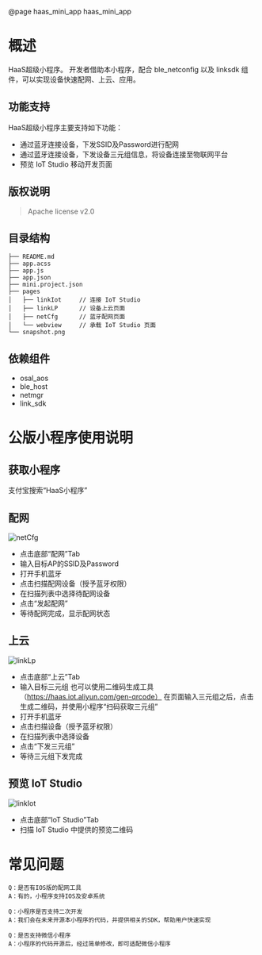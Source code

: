 @page haas_mini_app haas_mini_app


# 概述
HaaS超级小程序。 开发者借助本小程序，配合 ble_netconfig 以及 linksdk 组件，可以实现设备快速配网、上云、应用。


## 功能支持
HaaS超级小程序主要支持如下功能：

- 通过蓝牙连接设备，下发SSID及Password进行配网
- 通过蓝牙连接设备，下发设备三元组信息，将设备连接至物联网平台
- 预览 IoT Studio 移动开发页面

## 版权说明
> Apache license v2.0


## 目录结构

```
├── README.md
├── app.acss
├── app.js
├── app.json
├── mini.project.json
├── pages
│   ├── linkIot     // 连接 IoT Studio
│   ├── linkLP      // 设备上云页面
│   ├── netCfg      // 蓝牙配网页面
│   └── webview     // 承载 IoT Studio 页面
└── snapshot.png
```

## 依赖组件

- osal_aos
- ble_host
- netmgr
- link_sdk


# 公版小程序使用说明
## 获取小程序
支付宝搜索“HaaS小程序”

## 配网
![netCfg](https://img.alicdn.com/imgextra/i3/O1CN01i0HONM1TeS0OHtHk0_!!6000000002407-1-tps-626-1280.gif)
- 点击底部“配网”Tab
- 输入目标AP的SSID及Password
- 打开手机蓝牙
- 点击扫描配网设备（授予蓝牙权限）
- 在扫描列表中选择待配网设备
- 点击“发起配网”
- 等待配网完成，显示配网状态

## 上云
![linkLp](https://img.alicdn.com/imgextra/i1/O1CN01brO1OO1zOwINrkWec_!!6000000006705-1-tps-626-1280.gif)
- 点击底部“上云”Tab
- 输入目标三元组
  也可以使用二维码生成工具（https://haas.iot.aliyun.com/gen-qrcode）
  在页面输入三元组之后，点击生成二维码，并使用小程序“扫码获取三元组”
- 打开手机蓝牙
- 点击扫描设备（授予蓝牙权限）
- 在扫描列表中选择设备
- 点击“下发三元组”
- 等待三元组下发完成

## 预览 IoT Studio
![linkIot](https://img.alicdn.com/imgextra/i3/O1CN01zoMN1X1RqEy3X2R4P_!!6000000002162-1-tps-626-1280.gif)
- 点击底部“IoT Studio”Tab
- 扫描 IoT Studio 中提供的预览二维码

# 常见问题
```
Q：是否有IOS版的配网工具
A：有的，小程序支持IOS及安卓系统

Q：小程序是否支持二次开发
A：我们会在未来开源本小程序的代码，并提供相关的SDK，帮助用户快速实现

Q：是否支持微信小程序
A：小程序的代码开源后，经过简单修改，即可适配微信小程序
```

